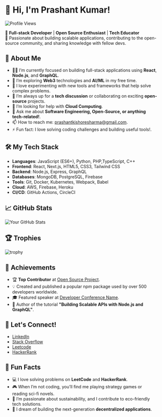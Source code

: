 # 👋 Hi, I'm Prashant Kumar!

![Profile Views](https://komarev.com/ghpvc/?username=Prashu2017)


🔹 **Full-stack Developer** | **Open Source Enthusiast** | **Tech Educator**  
🔹 Passionate about building scalable applications, contributing to the open-source community, and sharing knowledge with fellow devs.

## 🚀 About Me

- 👨‍💻 I’m currently focused on building full-stack applications using **React**, **Node.js**, and **GraphQL**.  
- 🌱 I’m exploring **Web3** technologies and **AI/ML** in my free time.
- 🔧 I love experimenting with new tools and frameworks that help solve complex problems.
- 👯 I’m always up for a **tech discussion** or collaborating on exciting **open-source** projects.
- 🤔 I’m looking for help with **Cloud Computing**.
- 💬 Ask me about **Software Engineering, Open-Source, or anything tech-related!**.
- 📫 How to reach me: [prashantkishoresharma@gmail.com](mailto:prashantkishoresharma@gmail.com).
- ⚡ Fun fact: I love solving coding challenges and building useful tools!.

## 🛠️ My Tech Stack

- **Languages**: JavaScript (ES6+), Python, PHP,TypeScript, C++
- **Frontend**: React, Next.js, HTML5, CSS3, Tailwind CSS
- **Backend**: Node.js, Express, GraphQL
- **Databases**: MongoDB, PostgreSQL, Firebase
- **Tools**: Git, Docker, Kubernetes, Webpack, Babel
- **Cloud**: AWS, Firebase, Heroku
- **CI/CD**: GitHub Actions, CircleCI

## 📈 GitHub Stats

![Your GitHub Stats](https://github-readme-stats.vercel.app/api?username=Prashu2017&show_icons=true&count_private=true&hide=prs&theme=blue)

## 🏆 Trophies
![trophy](https://github-profile-trophy.vercel.app/?username=Prashu2017)


## 🥇 Achievements

- 🏆 **Top Contributor** at [Open Source Project](https://github.com/opensource-project).
- 💡 Created and published a popular npm package used by over 500 developers worldwide.
- 🎓 Featured speaker at [Developer Conference Name](https://www.event.com).
- 📘 Author of the tutorial **"Building Scalable APIs with Node.js and GraphQL"**.

## 💬 Let's Connect!

- [LinkedIn](https://www.linkedin.com/in/ikishoreprashant/)
- [Stack Overflow](https://stackoverflow.com/users/7538552/prahsant-sharma)
- [Leetcode](https://leetcode.com/u/prashantkishoresharma/)
- [HackerRank](https://www.hackerrank.com/profile/prashantkishore2)

## 🏅 Fun Facts

- 💻 I love solving problems on **LeetCode** and **HackerRank**.  
- 🎮 When I’m not coding, you’ll find me playing strategy games or reading sci-fi novels.  
- 🌱 I’m passionate about sustainability, and I contribute to eco-friendly tech solutions.  
- 🚀 I dream of building the next-generation **decentralized applications**.

